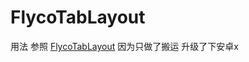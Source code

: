 # FlycoTabLayout

用法  参照 [FlycoTabLayout](https://github.com/H07000223/FlycoTabLayout) 
因为只做了搬运 升级了下安卓x
